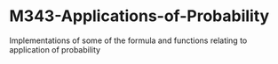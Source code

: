 # M343-Applications-of-Probability
Implementations of some of the formula and functions relating to application of probability
